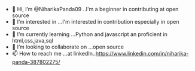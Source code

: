 - 👋 Hi, I’m @NiharikaPanda09 ..I'm a beginner in contributing at open source
 - 👀 I’m interested in ...I'm interested in contribution especially in open source
- 🌱 I’m currently learning ...Python and javascript an proficient in html,css,java,sql
- 💞️ I’m looking to collaborate on ...open source
- 📫 How to reach me ...at linkedIn..https://www.linkedin.com/in/niharika-panda-387802275/

<!---
NiharikaPanda09/NiharikaPanda09 is a ✨ special ✨ repository because its `README.md` (this file) appears on your GitHub profile.
You can click the Preview link to take a look at your changes.
--->
